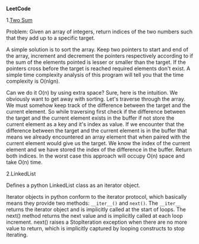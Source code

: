 **LeetCode**

1.[Two Sum](https://leetcode.com/problems/two-sum/?tab=Description)

Problem: Given an array of integers, return indices of the two numbers such that they add up to a specific target.

A simple solution is to sort the array. Keep two pointers to start and end of the array, increment and decrement the pointers respectively according to if the sum of the elements pointed is lesser or smaller than the target. If the pointers cross before the target is reached required elements don't exist. A simple time complexity analysis of this program will tell you that the time complexity is O(nlgn).

Can we do it O(n) by using extra space? Sure, here is the intuition. We obviously want to get away with sorting. Let's
traverse through the array. We must somehow keep track of the difference between the target and the current element. So while traversing first check if the difference between the target and the current element exists in the buffer if not store the current element as a key and it's index as value. If we encounter that the difference between the target and the current element is in the buffer that means we already encountered an array element that when paired with the current element would give us the target. We know the index of the current element and we have stored the index of the difference in the buffer. Return both indices. In the worst case this approach will occupy O(n) space and take O(n) time.

2.LinkedList

Defines a python LinkedList class as an iterator object.

Iterator objects in python conform to the iterator protocol, which basically means they provide two methods: `__iter__()` and  `next()`. The `__iter__` returns the iterator object and is implicitly called at the start of loops. The next() method returns the next value and is implicitly called at each loop increment.  next() raises a StopIteration exception when there are no more value to return, which is implicitly captured by looping constructs to stop iterating.
